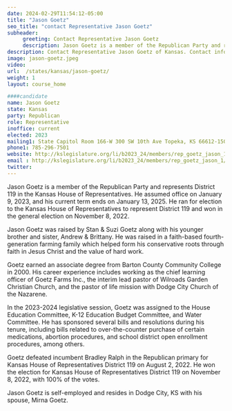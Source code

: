 ```yaml
---
date: 2024-02-29T11:54:12-05:00
title: "Jason Goetz"
seo_title: "contact Representative Jason Goetz"
subheader:
     greeting: Contact Representative Jason Goetz
     description: Jason Goetz is a member of the Republican Party and represents District 119 in the Kansas House of Representatives. He assumed office on January 9, 2023, and his current term ends on January 13, 2025.
description: Contact Representative Jason Goetz of Kansas. Contact information for Jason Goetz includes email address, phone number, and mailing address.
image: jason-goetz.jpeg
video:
url:  /states/kansas/jason-goetz/
weight: 1
layout: course_home

####candidate
name: Jason Goetz
state: Kansas
party: Republican
role: Representative
inoffice: current
elected: 2023
mailing1: State Capitol Room 166-W 300 SW 10th Ave Topeka, KS 66612-1504
phone1: 785-296-7501
website: http://kslegislature.org/li/b2023_24/members/rep_goetz_jason_1/
email : http://kslegislature.org/li/b2023_24/members/rep_goetz_jason_1/
twitter:
---
```


Jason Goetz is a member of the Republican Party and represents District 119 in the Kansas House of Representatives. He assumed office on January 9, 2023, and his current term ends on January 13, 2025. He ran for election to the Kansas House of Representatives to represent District 119 and won in the general election on November 8, 2022.

Jason Goetz was raised by Stan & Suzi Goetz along with his younger brother and sister, Andrew & Brittany. He was raised in a faith-based fourth-generation farming family which helped form his conservative roots through faith in Jesus Christ and the value of hard work.

Goetz earned an associate degree from Barton County Community College in 2000. His career experience includes working as the chief learning officer of Goetz Farms Inc., the interim lead pastor of Wilroads Garden Christian Church, and the pastor of life mission with Dodge City Church of the Nazarene.

In the 2023-2024 legislative session, Goetz was assigned to the House Education Committee, K-12 Education Budget Committee, and Water Committee. He has sponsored several bills and resolutions during his tenure, including bills related to over-the-counter purchase of certain medications, abortion procedures, and school district open enrollment procedures, among others.

Goetz defeated incumbent Bradley Ralph in the Republican primary for Kansas House of Representatives District 119 on August 2, 2022. He won the election for Kansas House of Representatives District 119 on November 8, 2022, with 100% of the votes.

Jason Goetz is self-employed and resides in Dodge City, KS with his spouse, Mirna Goetz.
